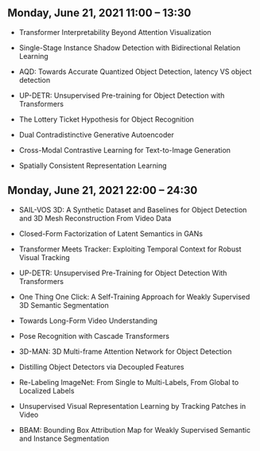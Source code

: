 ## Monday, June 21, 2021   11:00 – 13:30

* Transformer Interpretability Beyond Attention Visualization

* Single-Stage Instance Shadow Detection with Bidirectional Relation Learning

* AQD: Towards Accurate Quantized Object Detection, latency VS object detection

* UP-DETR: Unsupervised Pre-training for Object Detection with Transformers

* The Lottery Ticket Hypothesis for Object Recognition

* Dual Contradistinctive Generative Autoencoder

* Cross-Modal Contrastive Learning for Text-to-Image Generation

* Spatially Consistent Representation Learning

## Monday, June 21, 2021   22:00  – 24:30

* SAIL-VOS 3D: A Synthetic Dataset and Baselines for Object Detection and 3D Mesh Reconstruction From Video Data

* Closed-Form Factorization of Latent Semantics in GANs

* Transformer Meets Tracker: Exploiting Temporal Context for Robust Visual Tracking

* UP-DETR: Unsupervised Pre-Training for Object Detection With Transformers

* One Thing One Click: A Self-Training Approach for Weakly Supervised 3D Semantic Segmentation

* Towards Long-Form Video Understanding

* Pose Recognition with Cascade Transformers

* 3D-MAN: 3D Multi-frame Attention Network for Object Detection

* Distilling Object Detectors via Decoupled Features

* Re-Labeling ImageNet: From Single to Multi-Labels, From Global to Localized Labels

* Unsupervised Visual Representation Learning by Tracking Patches in Video

* BBAM: Bounding Box Attribution Map for Weakly Supervised
Semantic and Instance Segmentation
